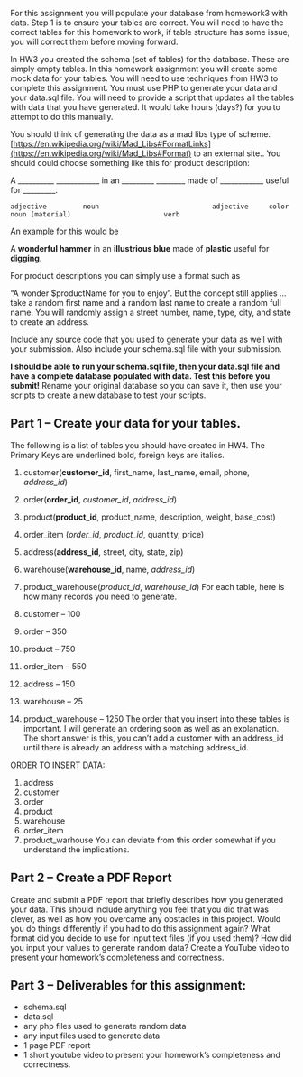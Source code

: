 For this assignment you will populate your database from homework3 with data.  Step 1 is to ensure your tables are correct.  You will need to have the correct tables for this homework to work, if table structure has some issue, you will correct them before moving forward.

In HW3 you created the schema (set of tables) for the database.  These are simply empty tables.  In this homework assignment you will create some mock data for your tables.  You will need to use techniques from HW3 to complete this assignment.  You must use PHP to generate your data and your data.sql file.  You will need to provide a script that updates all the tables with data that you have generated.  It would take hours (days?) for you to attempt to do this manually.

You should think of generating the data as a mad libs type of scheme.  [https://en.wikipedia.org/wiki/Mad_Libs#FormatLinks](https://en.wikipedia.org/wiki/Mad_Libs#Format) to an external site..  You should could choose something like this for product description:

A __________  ____________ in an _________ ________ made of ____________ useful for _________.

    adjective         noun                            adjective     color                           noun (material)                       verb

An example for this would be

A **wonderful hammer** in an **illustrious blue** made of **plastic** useful for **digging**. 

For product descriptions you can simply use a format such as

“A wonder $productName for you to enjoy”.   But the concept still applies … take a random first name and a random last name to create a random full name.  You will randomly assign a street number, name, type, city, and state to create an address.

Include any source code that you used to generate your data as well with your submission.  Also include your schema.sql file with your submission.

**I should be able to run your schema.sql file, then your data.sql file and have a complete database populated with data.  Test this before you submit!**  Rename your original database so you can save it, then use your scripts to create a new database to test your scripts.

## Part 1 – Create your data for your tables.
The following is a list of tables you should have created in HW4.  The Primary Keys are underlined bold, foreign keys are italics.

1. customer(**customer_id**, first_name, last_name, email, phone, _address_id_)
2. order(**order_id**, _customer_id_, _address_id_)
3. product(**product_id**, product_name, description, weight, base_cost)
4. order_item (_order_id_, _product_id_, quantity, price)
5. address(**address_id**, street, city, state, zip)
6. warehouse(**warehouse_id**, name, _address_id_)
7. product_warehouse(_product_id_, _warehouse_id_)
For each table, here is how many records you need to generate.

1. customer – 100
2. order – 350
3. product – 750
4. order_item – 550
5. address – 150
6. warehouse – 25
7. product_warehouse – 1250
The order that you insert into these tables is important.  I will generate an ordering soon as well as an explanation.  The short answer is this, you can’t add a customer with an address_id until there is already an address with a matching address_id.

ORDER TO INSERT DATA:

1. address
2. customer
3. order
4. product
5. warehouse
6. order_item
7. product_warhouse
You can deviate from this order somewhat if you understand the implications.

## Part 2 – Create a PDF Report
Create and submit a PDF report that briefly describes how you generated your data.  This should include anything you feel that you did that was clever, as well as how you overcame any obstacles in this project.  Would you do things differently if you had to do this assignment again?  What format did you decide to use for input text files (if you used them)?  How did you input your values to generate random data?  Create a YouTube video to present your homework’s completeness and correctness.

## Part 3 – Deliverables for this assignment:
- schema.sql
- data.sql
- any php files used to generate random data
- any input files used to generate data
- 1 page PDF report
- 1 short youtube video to present your homework’s completeness and correctness.
